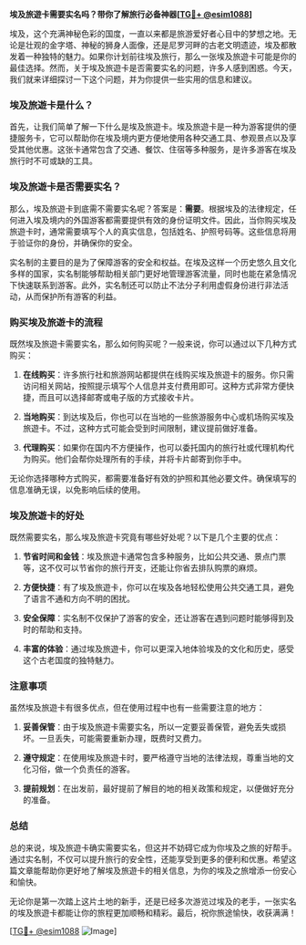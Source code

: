**埃及旅遊卡需要实名吗？带你了解旅行必备神器[[TG💪+ @esim1088](https://t.me/s/esim1088)]**

埃及，这个充满神秘色彩的国度，一直以来都是旅游爱好者心目中的梦想之地。无论是壮观的金字塔、神秘的狮身人面像，还是尼罗河畔的古老文明遗迹，埃及都散发着一种独特的魅力。如果你计划前往埃及旅行，那么一张埃及旅遊卡可能是你的最佳选择。然而，关于埃及旅遊卡是否需要实名的问题，许多人感到困惑。今天，我们就来详细探讨一下这个问题，并为你提供一些实用的信息和建议。

### 埃及旅遊卡是什么？

首先，让我们简单了解一下什么是埃及旅遊卡。埃及旅遊卡是一种为游客提供的便捷服务卡，它可以帮助你在埃及境内更方便地使用各种交通工具、参观景点以及享受其他优惠。这张卡通常包含了交通、餐饮、住宿等多种服务，是许多游客在埃及旅行时不可或缺的工具。

### 埃及旅遊卡是否需要实名？

那么，埃及旅遊卡到底需不需要实名呢？答案是：**需要**。根据埃及的法律规定，任何进入埃及境内的外国游客都需要提供有效的身份证明文件。因此，当你购买埃及旅遊卡时，通常需要填写个人的真实信息，包括姓名、护照号码等。这些信息将用于验证你的身份，并确保你的安全。

实名制的主要目的是为了保障游客的安全和权益。在埃及这样一个历史悠久且文化多样的国家，实名制能够帮助相关部门更好地管理游客流量，同时也能在紧急情况下快速联系到游客。此外，实名制还可以防止不法分子利用虚假身份进行非法活动，从而保护所有游客的利益。

### 购买埃及旅遊卡的流程

既然埃及旅遊卡需要实名，那么如何购买呢？一般来说，你可以通过以下几种方式购买：

1. **在线购买**：许多旅行社和旅游网站都提供在线购买埃及旅遊卡的服务。你只需访问相关网站，按照提示填写个人信息并支付费用即可。这种方式非常方便快捷，而且可以选择邮寄或电子版的方式接收卡片。

2. **当地购买**：到达埃及后，你也可以在当地的一些旅游服务中心或机场购买埃及旅遊卡。不过，这种方式可能会受到时间限制，建议提前做好准备。

3. **代理购买**：如果你在国内不方便操作，也可以委托国内的旅行社或代理机构代为购买。他们会帮你处理所有的手续，并将卡片邮寄到你手中。

无论你选择哪种方式购买，都需要准备好有效的护照和其他必要文件。确保填写的信息准确无误，以免影响后续的使用。

### 埃及旅遊卡的好处

既然需要实名，那么埃及旅遊卡究竟有哪些好处呢？以下是几个主要的优点：

1. **节省时间和金钱**：埃及旅遊卡通常包含多种服务，比如公共交通、景点门票等，这不仅可以节省你的旅行开支，还能让你省去排队购票的麻烦。

2. **方便快捷**：有了埃及旅遊卡，你可以在埃及各地轻松使用公共交通工具，避免了语言不通和方向不明的困扰。

3. **安全保障**：实名制不仅保护了游客的安全，还让游客在遇到问题时能够得到及时的帮助和支持。

4. **丰富的体验**：通过埃及旅遊卡，你可以更深入地体验埃及的文化和历史，感受这个古老国度的独特魅力。

### 注意事项

虽然埃及旅遊卡有很多优点，但在使用过程中也有一些需要注意的地方：

1. **妥善保管**：由于埃及旅遊卡需要实名，所以一定要妥善保管，避免丢失或损坏。一旦丢失，可能需要重新办理，既费时又费力。

2. **遵守规定**：在使用埃及旅遊卡时，要严格遵守当地的法律法规，尊重当地的文化习俗，做一个负责任的游客。

3. **提前规划**：在出发前，最好提前了解目的地的相关政策和规定，以便做好充分的准备。

### 总结

总的来说，埃及旅遊卡确实需要实名，但这并不妨碍它成为你埃及之旅的好帮手。通过实名制，不仅可以提升旅行的安全性，还能享受到更多的便利和优惠。希望这篇文章能帮助你更好地了解埃及旅遊卡的相关信息，为你的埃及之旅增添一份安心和愉快。

无论你是第一次踏上这片土地的新手，还是已经多次游览过埃及的老手，一张实名的埃及旅遊卡都能让你的旅程更加顺畅和精彩。最后，祝你旅途愉快，收获满满！

[[TG💪+ @esim1088](https://t.me/s/esim1088) ![Image](https://i.postimg.cc/4NQfJmqS/Snipaste-2025-05-13-00-14-12.png)]